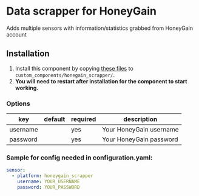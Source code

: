 # Data scrapper for HoneyGain
Adds multiple sensors with information/statistics grabbed from HoneyGain account

## Installation

1. Install this component by copying [these files](https://github.com/Makhuta/homeassistant-honeygain_scrapper/tree/main/custom_components/honeygain_scrapper) to `custom_components/honegain_scrapper/`.
2. **You will need to restart after installation for the component to start working.**

### Options

| key | default | required | description
| --- | --- | --- | ---
| username | | yes | Your HoneyGain username
| password | | yes | Your HoneyGain password

### Sample for config needed in configuration.yaml:
```yaml
sensor:
  - platform: honeygain_scrapper
    username: YOUR_USERNAME
    password: YOUR_PASSWORD
```
